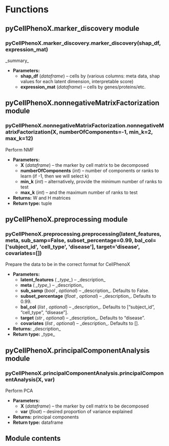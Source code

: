 # Functions

## pyCellPhenoX.marker_discovery module

### pyCellPhenoX.marker_discovery.marker_discovery(shap_df, expression_mat)

\_summary_

* **Parameters:**
  * **shap_df** (*dataframe*) – cells by (various columns: meta data, shap values for each latent dimension, interpretable score)
  * **expression_mat** (*dataframe*) – cells by genes/proteins/etc.

## pyCellPhenoX.nonnegativeMatrixFactorization module

### pyCellPhenoX.nonnegativeMatrixFactorization.nonnegativeMatrixFactorization(X, numberOfComponents=-1, min_k=2, max_k=12)

Perform NMF

* **Parameters:**
  * **X** (*dataframe*) – the marker by cell matrix to be decomposed
  * **numberOfComponents** (*int*) – number of components or ranks to learn (if -1, then we will select k)
  * **min_k** (*int*) – alternatively, provide the minimum number of ranks to test
  * **max_k** (*int*) – and the maximum number of ranks to test
* **Returns:**
  W and H matrices
* **Return type:**
  tuple

## pyCellPhenoX.preprocessing module

### pyCellPhenoX.preprocessing.preprocessing(latent_features, meta, sub_samp=False, subset_percentage=0.99, bal_col=['subject_id', 'cell_type', 'disease'], target='disease', covariates=[])

Prepare the data to be in the correct format for CellPhenoX

* **Parameters:**
  * **latent_features** ( *\_type_*) – \_description_
  * **meta** ( *\_type_*) – \_description_
  * **sub_samp** (*bool* *,* *optional*) – \_description_. Defaults to False.
  * **subset_percentage** (*float* *,* *optional*) – \_description_. Defaults to 0.99.
  * **bal_col** (*list* *,* *optional*) – \_description_. Defaults to [“subject_id”, “cell_type”, “disease”].
  * **target** (*str* *,* *optional*) – \_description_. Defaults to “disease”.
  * **covariates** (*list* *,* *optional*) – \_description_. Defaults to [].
* **Returns:**
  \_description_
* **Return type:**
  \_type_

## pyCellPhenoX.principalComponentAnalysis module

### pyCellPhenoX.principalComponentAnalysis.principalComponentAnalysis(X, var)

Perform PCA

* **Parameters:**
  * **X** (*dataframe*) – the marker by cell matrix to be decomposed
  * **var** (*float*) – desired proportion of variance explained
* **Returns:**
  principal components
* **Return type:**
  dataframe

## Module contents
